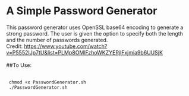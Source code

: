 # A Simple Password Generator
 This password generator uses OpenSSL base64 encoding to generate a strong password. The user is given the option to specify both the length and the number of passwords generated.<br> 
 Credit: https://www.youtube.com/watch?v=P5552IJp7tU&list=PLMp8OMlFzhoWKZYERjlFxjmia9b6UUSjK<br>
 <br>
 ##To Use:<br>
 <br>
 ```
  chmod +x PasswordGenerator.sh
  ./PasswordGenerator.sh
 ```
